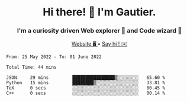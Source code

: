 <h1 align="center">Hi there! 👋 I'm Gautier.</h1>
<h3 align="center">I'm a curiosity driven Web explorer 🚀 and Code wizard 🧙</h3>

<p align="center">
  <a href="http://xisabla.pro">Website 🖥️ </a> •
  <a href="mailto:xisabla.dev@gmail.com">Say hi ! ✉️</a>
</p>

<!--START_SECTION:waka-->

```text
From: 25 May 2022 - To: 01 June 2022

Total Time: 44 mins

JSON     29 mins         ████████████████▒░░░░░░░░   65.60 %
Python   15 mins         ████████▒░░░░░░░░░░░░░░░░   33.81 %
TeX      0 secs          ░░░░░░░░░░░░░░░░░░░░░░░░░   00.45 %
C++      0 secs          ░░░░░░░░░░░░░░░░░░░░░░░░░   00.14 %
```

<!--END_SECTION:waka-->
